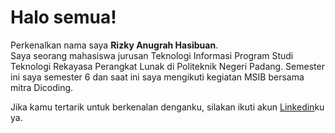 # Halo semua! 

Perkenalkan nama saya **Rizky Anugrah Hasibuan**.\
Saya seorang mahasiswa jurusan Teknologi Informasi Program Studi Teknologi Rekayasa Perangkat Lunak di Politeknik Negeri Padang.
Semester ini saya semester 6 dan saat ini saya mengikuti kegiatan MSIB bersama mitra Dicoding.

Jika kamu tertarik untuk berkenalan denganku, silakan ikuti akun [Linkedin](https://www.linkedin.com/in/rizky-anugrah-a72a01229/)ku ya.
